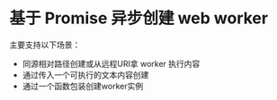 # 基于 Promise 异步创建 web worker

主要支持以下场景：

* 同源相对路径创建或从远程URI拿 worker 执行内容
* 通过传入一个可执行的文本内容创建
* 通过一个函数包装创建worker实例
